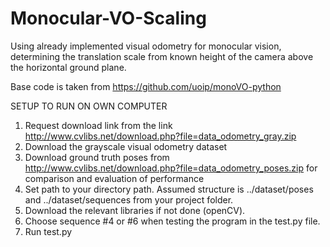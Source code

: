 # Monocular-VO-Scaling
Using already implemented visual odometry for monocular vision, determining the translation scale from known height of the camera above the horizontal ground plane.

Base code is taken from https://github.com/uoip/monoVO-python


SETUP TO RUN ON OWN COMPUTER 

1) Request download link from the link http://www.cvlibs.net/download.php?file=data_odometry_gray.zip
2) Download the grayscale visual odometry dataset
3) Download ground truth poses from http://www.cvlibs.net/download.php?file=data_odometry_poses.zip
for comparison and evaluation of performance
4) Set path to your directory path. Assumed structure is ../dataset/poses
and ../dataset/sequences from your project folder. 
5) Download the relevant libraries if not done (openCV).
6) Choose sequence #4 or #6 when testing the program in the test.py file.
7) Run test.py 
